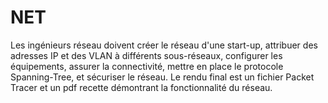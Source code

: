 # NET
 Les ingénieurs réseau doivent créer le réseau d'une start-up, attribuer des adresses IP et des VLAN à différents sous-réseaux, configurer les équipements, assurer la connectivité, mettre en place le protocole Spanning-Tree, et sécuriser le réseau. Le rendu final est un fichier Packet Tracer et un pdf recette démontrant la fonctionnalité du réseau.
